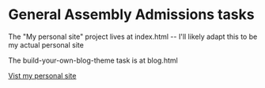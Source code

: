 # General Assembly Admissions tasks
The "My personal site" project lives at index.html
-- I'll likely adapt this to be my actual personal site 

The build-your-own-blog-theme task is at blog.html

[Vist my personal site](https://fraserpage.github.io/FP-GA-admissions/)
